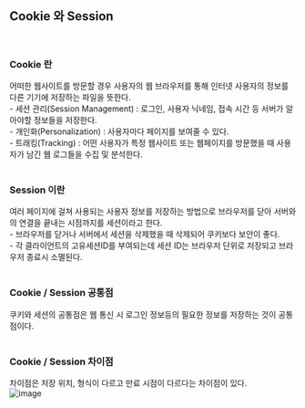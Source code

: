 

## Cookie 와 Session
<br>

### Cookie 란
어떠한 웹사이트를 방문할 경우 사용자의 웹 브라우저를 통해 인터넷 사용자의 정보를 다른 기기에 저장하는 파일을 뜻한다.
<br>
-&nbsp;세션 관리(Session Management) : 로그인, 사용자 닉네임, 접속 시간 등 서버가 알아야할 정보들을 저장한다.<br>
-&nbsp;개인화(Personalization) : 사용자마다 페이지를 보여줄 수 있다.<br>
-&nbsp;트래킹(Tracking) : 어떤 사용자가 특정 웹사이트 또는 웹페이지를 방문했을 때 사용자가 남긴 웹 로그들을 수집 및 분석한다.<br>
<br>

### Session 이란
여러 페이지에 걸쳐 사용되는 사용자 정보를 저장하는 방법으로 브라우저를 닫아 서버와의 연결을 끝내는 시점까지를 세션이라고 한다.
<br>
-&nbsp;브라우저를 닫거나 서버에서 세션을 삭제했을 때 삭제되어 쿠키보다 보안이 좋다.<br>
-&nbsp;각 클라이언트의 고유세션ID를 부여되는데 세션 ID는 브라우저 단위로 저장되고 브라우저 종료시 소멸된다.<br>
<br>

### Cookie / Session 공통점
쿠키와 세션의 공통점은 웹 통신 시 로그인 정보등의 필요한 정보를 저장하는 것이 공통점이다.
<br><br>

### Cookie / Session 차이점
차이점은 저장 위치, 형식이 다르고 만료 시점이 다르다는 차이점이 있다.<br>
![image](https://user-images.githubusercontent.com/62210870/180006563-16d69863-f020-4fc8-bc84-ffc03b80f80c.png)

<br>

